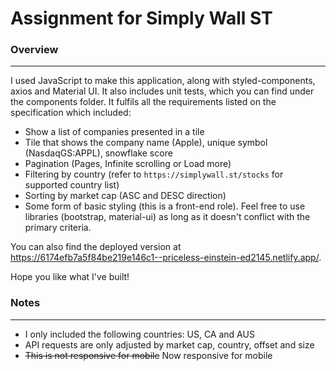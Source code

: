 # Assignment for Simply Wall ST

### Overview

---

I used JavaScript to make this application, along with styled-components, axios and Material UI. It also includes unit tests, which you can find under the components folder. It fulfils all the requirements listed on the specification which included:

- Show a list of companies presented in a tile
- Tile that shows the company name (Apple), unique symbol (NasdaqGS:APPL), snowflake score
- Pagination (Pages, Infinite scrolling or Load more)
- Filtering by country (refer to `https://simplywall.st/stocks` for supported country list)
- Sorting by market cap (ASC and DESC direction)
- Some form of basic styling (this is a front-end role). Feel free to use libraries (bootstrap, material-ui) as long as it doesn't conflict with the primary criteria.

You can also find the deployed version at https://6174efb7a5f84be219e146c1--priceless-einstein-ed2145.netlify.app/.

Hope you like what I've built!

### Notes

---

- I only included the following countries: US, CA and AUS
- API requests are only adjusted by market cap, country, offset and size
- ~~This is not responsive for mobile~~ Now responsive for mobile

